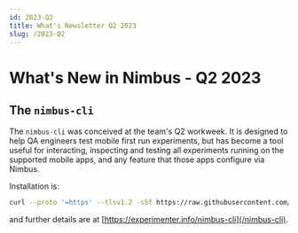 ```yaml
---
id: 2023-Q2
title: What's Newsletter Q2 2023
slug: /2023-Q2
---
```


# What's New in Nimbus - Q2 2023

## The `nimbus-cli`

The `nimbus-cli` was conceived at the team's Q2 workweek. It is designed to help QA engineers test mobile first run experiments, but has become a tool useful for interacting, inspecting and testing all experiments running on the supported mobile apps, and any feature that those apps configure via Nimbus.

Installation is:

```sh
curl --proto '=https' --tlsv1.2 -sSf https://raw.githubusercontent.com/mozilla/application-services/main/install-nimbus-cli.sh | bash
```

and further details are at [https://experimenter.info/nimbus-cli](/nimbus-cli).
